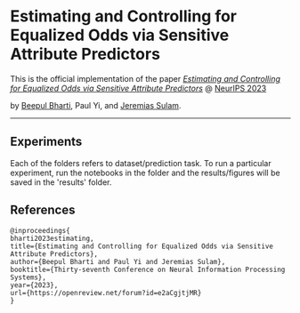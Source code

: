 # Estimating and Controlling for Equalized Odds via Sensitive Attribute Predictors

This is the official implementation of the paper [*Estimating and Controlling for Equalized Odds via Sensitive Attribute Predictors*](https://arxiv.org/abs/2207.12497) @ [NeurIPS 2023](https://neurips.cc/virtual/2023/poster/70984)

by [Beepul Bharti](https://beepulbharti.github.io), Paul Yi, and [Jeremias Sulam](https://sites.google.com/view/jsulam).

___

## Experiments
Each of the folders refers to dataset/prediction task. To run a particular experiment, run the notebooks in the folder and the results/figures will be saved in the 'results' folder.

## References
```
@inproceedings{
bharti2023estimating,
title={Estimating and Controlling for Equalized Odds via Sensitive Attribute Predictors},
author={Beepul Bharti and Paul Yi and Jeremias Sulam},
booktitle={Thirty-seventh Conference on Neural Information Processing Systems},
year={2023},
url={https://openreview.net/forum?id=e2aCgjtjMR}
}
```
